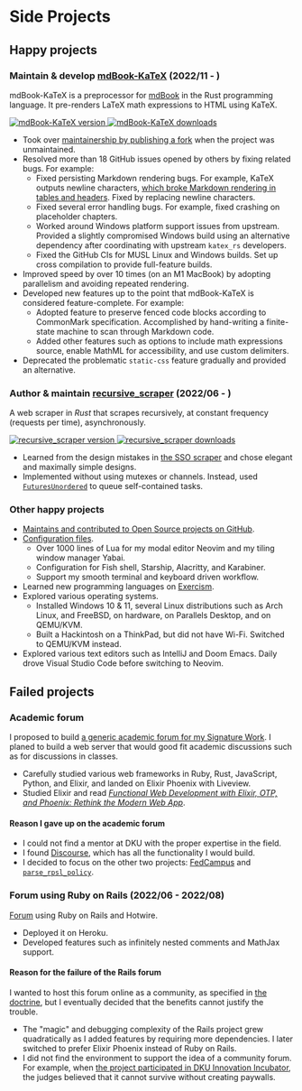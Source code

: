 # Side Projects

## Happy projects

### Maintain & develop [mdBook-KaTeX][mdbook-katex] (2022/11 - )

mdBook-KaTeX is a preprocessor for [mdBook][mdBook] in the Rust programming
language.
It pre-renders LaTeX math expressions to HTML using KaTeX.

[![mdBook-KaTeX version][mdbook-katex_version]
![mdBook-KaTeX downloads][mdbook-katex_downloads]][crates_mdbook-katex]

- Took over [maintainership by publishing a fork][mdbook-katex2]
    when the project was unmaintained.
- Resolved more than 18 GitHub issues opened by others by fixing related bugs.
    For example:
    - Fixed persisting Markdown rendering bugs.
        For example, KaTeX outputs newline characters, [which broke Markdown
        rendering in tables and headers][katex-break-table].
        Fixed by replacing newline characters.
    - Fixed several error handling bugs.
        For example, fixed crashing on placeholder chapters.
    - Worked around Windows platform support issues from upstream.
        Provided a slightly compromised Windows build using an alternative
        dependency after coordinating with upstream `katex_rs` developers.
    - Fixed the GitHub CIs for MUSL Linux and Windows builds.
        Set up cross compilation to provide full-feature builds.
- Improved speed by over 10 times (on an M1 MacBook) by adopting parallelism and
    avoiding repeated rendering.
- Developed new features up to the point that mdBook-KaTeX is considered
    feature-complete. For example:
    - Adopted feature to preserve fenced code blocks according to CommonMark
        specification.
        Accomplished by hand-writing a finite-state machine to scan through
        Markdown code.
    - Added other features such as options to include math expressions source,
        enable MathML for accessibility, and use custom delimiters.
- Deprecated the problematic `static-css` feature gradually and provided an
    alternative.

### Author & maintain [recursive_scraper][recursive_scraper] (2022/06 - )

A web scraper in *Rust* that scrapes recursively, at constant frequency
(requests per time), asynchronously.

[![recursive_scraper version][scraper_version]
![recursive_scraper downloads][scraper_downloads]][crates_scraper]

- Learned from the design mistakes in [the SSO scraper][ra_search_engine] and
    chose elegant and maximally simple designs.
- Implemented without using mutexes or channels.
    Instead, used [`FuturesUnordered`][futures_unordered] to queue
    self-contained tasks.

### Other happy projects

- [Maintains and contributed to Open Source projects on
    GitHub][contribution_activity].
- [Configuration files][config].
    - Over 1000 lines of Lua for my modal editor Neovim and my tiling window
        manager Yabai.
    - Configuration for Fish shell, Starship, Alacritty, and Karabiner.
    - Support my smooth terminal and keyboard driven workflow.
- Learned new programming languages on [Exercism][exercism].
- Explored various operating systems.
    - Installed Windows 10 & 11,
        several Linux distributions such as Arch Linux, and FreeBSD,
        on hardware, on Parallels Desktop, and on QEMU/KVM.
    - Built a Hackintosh on a ThinkPad, but did not have Wi-Fi.
        Switched to QEMU/KVM instead.
- Explored various text editors such as IntelliJ and Doom Emacs.
    Daily drove Visual Studio Code before switching to Neovim.

## Failed projects

### Academic forum

I proposed to build [a generic academic forum for my Signature Work][prevSW].
I planed to build a web server that would good fit academic discussions such as
for discussions in classes.

- Carefully studied various web frameworks in Ruby, Rust, JavaScript, Python,
    and Elixir, and landed on Elixir Phoenix with Liveview.
- Studied Elixir and read [*Functional Web Development with Elixir, OTP, and
    Phoenix: Rethink the Modern Web App*][functional_web].

#### Reason I gave up on the academic forum

- I could not find a mentor at DKU with the proper expertise in the field.
- I found [Discourse][discourse], which has all the functionality I would build.
- I decided to focus on the other two projects: [FedCampus][fedcampus] and
    [`parse_rpsl_policy`][parse_rpsl_policy].

### Forum using Ruby on Rails (2022/06 - 2022/08)

[Forum][forum] using Ruby on Rails and Hotwire.

- Deployed it on Heroku.
- Developed features such as infinitely nested comments and MathJax support.

#### Reason for the failure of the Rails forum

I wanted to host this forum online as a community, as specified in
[the doctrine][doctrine], but I eventually decided that the benefits cannot
justify the trouble.

- The "magic" and debugging complexity of the Rails project grew quadratically
    as I added features by requiring more dependencies.
    I later switched to prefer Elixir Phoenix instead of Ruby on Rails.
- I did not find the environment to support the idea of a community forum.
    For example, when [the project participated in DKU Innovation
    Incubator][dii],
    the judges believed that it cannot survive without creating paywalls.

[config]: https://github.com/SichangHe/.config
[contribution_activity]: https://github.com/SichangHe#js-contribution-activity
[crates_mdbook-katex]: https://crates.io/crates/mdbook-katex
[crates_scraper]: https://crates.io/crates/recursive_scraper
[dii]: https://github.com/SichangHe/dii
[discourse]: https://github.com/discourse/discourse
[doctrine]: https://sichanghe.github.io/rails_forum_doctrine/
[exercism]: https://exercism.org/profiles/SichangHe
[fedcampus]: ../work_experiences/index.html#ra-for-federated-learning-research-project-202303---
[forum]: https://github.com/SichangHe/rails_forum
[functional_web]: https://www.oreilly.com/library/view/functional-web-development/9781680505436/
[futures_unordered]: https://docs.rs/futures/latest/futures/stream/struct.FuturesUnordered.html
[katex-break-table]: https://github.com/lzanini/mdbook-katex/issues/3
[mdBook]: https://github.com/rust-lang/mdBook
[mdbook-katex]: https://github.com/lzanini/mdbook-katex
[mdbook-katex_downloads]: https://img.shields.io/crates/d/mdbook-katex
[mdbook-katex_version]: https://img.shields.io/crates/v/mdbook-katex
[mdbook-katex2]: https://github.com/lzanini/mdbook-katex/issues/37
[parse_rpsl_policy]: ../work_experiences/index.html#independent-network-research-project-202304---
[prevSW]: https://github.com/SichangHe/prev_DKU_signature_work
[ra_search_engine]: https://sichanghe.github.io/curriculum_vitae/work_experiences/index.html#ra-for-search-engine-research-project-202112---202305
[recursive_scraper]: https://github.com/SichangHe/scraper
[scraper_downloads]: https://img.shields.io/crates/d/recursive_scraper
[scraper_version]: https://img.shields.io/crates/v/recursive_scraper
